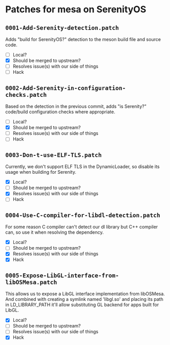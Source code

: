 # Patches for mesa on SerenityOS

## `0001-Add-Serenity-detection.patch`

Adds "build for SerenityOS?" detection to the meson build file and source code.

- [ ] Local?
- [X] Should be merged to upstream?
- [ ] Resolves issue(s) with our side of things
- [ ] Hack

## `0002-Add-Serenity-in-configuration-checks.patch`

Based on the detection in the previous commit, adds "is Serenity?" code/build configuration checks where appropriate.

- [ ] Local?
- [X] Should be merged to upstream?
- [ ] Resolves issue(s) with our side of things
- [ ] Hack

## `0003-Don-t-use-ELF-TLS.patch`

Currently, we don't support ELF TLS in the DynamicLoader, so disable its usage when building for Serenity.

- [X] Local?
- [ ] Should be merged to upstream?
- [X] Resolves issue(s) with our side of things
- [ ] Hack

## `0004-Use-C-compiler-for-libdl-detection.patch`

For some reason C compiler can't detect our dl library but C++ compiler can, so use it when resolving the dependency.

- [X] Local?
- [ ] Should be merged to upstream?
- [X] Resolves issue(s) with our side of things
- [X] Hack

## `0005-Expose-LibGL-interface-from-libOSMesa.patch`

This allows us to expose a LibGL interface implementation from libOSMesa. And combined with creating a symlink
named 'libgl.so' and placing its path in LD_LIBRARY_PATH it'll allow substituting GL backend for apps built for LibGL.

- [X] Local?
- [ ] Should be merged to upstream?
- [ ] Resolves issue(s) with our side of things
- [X] Hack
